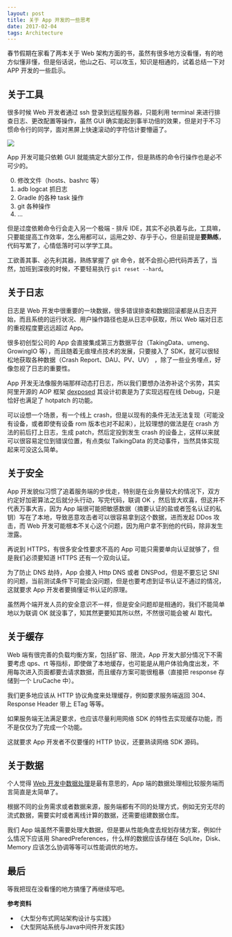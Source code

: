 ```yaml
---
layout: post
title: 关于 App 开发的一些思考
date: 2017-02-04
tags: Architecture
---
```


春节假期在家看了两本关于 Web 架构方面的书，虽然有很多地方没看懂，有的地方似懂非懂，但是俗话说，他山之石、可以攻玉，知识是相通的，试着总结一下对 APP 开发的一些启示。

<!-- more -->

关于工具
---
很多时候 Web 开发者通过 ssh 登录到远程服务器，只能利用 terminal 来进行排查日志、更改配置等操作，虽然 GUI 确实能起到事半功倍的效果，但是对于不习惯命令行的同学，面对黑屏上快速滚动的字符估计要懵逼了。

![](http://upload-images.jianshu.io/upload_images/620698-a31dd8d0552c1c88.png?imageMogr2/auto-orient/strip%7CimageView2/2/w/400)

App 开发可能只依赖 GUI 就能搞定大部分工作，但是熟练的命令行操作也是必不可少的。

0. 修改文件（hosts、bashrc 等）
0. adb logcat 抓日志
0. Gradle 的各种 task 操作
0. git 各种操作
0. ...

但是过度依赖命令行会走入另一个极端 - 排斥 IDE，其实不必执着与此，工具嘛，只要能提高工作效率，怎么用都可以，运用之妙、存乎于心，但是前提是**要熟练**，代码写累了，心情低落时可以学学工具。

工欲善其事、必先利其器，熟练掌握了 git 命令，就不会担心把代码弄丢了，当然，加班到深夜的时候，不要轻易执行 `git reset --hard`。

关于日志
---
日志是 Web 开发中很重要的一块数据，很多错误排查和数据回滚都是从日志开始，而且系统的运行状况、用户操作路径也是从日志中获取，所以 Web 端对日志的重视程度要远远超过 App。

很多初创型公司的 App 会直接集成第三方数据平台（TakingData、umeng、GrowingIO 等），而且随着无痕埋点技术的发展，只要接入了 SDK，就可以很轻松地获取各种数据（Crash Report、DAU、PV、UV） ，除了一些业务埋点，好像忽视了日志的重要性。

App 开发无法像服务端那样动态打日志，所以我们要想办法弥补这个劣势，其实阿里开源的 AOP 框架 [dexposed](https://github.com/alibaba/dexposed) 其设计初衷是为了实现远程在线 Debug，只是恰好也满足了 hotpatch 的功能。

可以设想一个场景，有一个线上 crash，但是以现有的条件无法无法复现（可能没有设备，或者即使有设备 rom 版本也对不起来），比较理想的做法是在 crash 方法的前后打上日志，生成 patch，然后定投到发生 crash 的设备上，这样以来就可以很容易定位到错误位置，有点类似 TalkingData 的灵动事件，当然具体实现起来可没这么简单。

关于安全
---
App 开发貌似习惯了追着服务端的步伐走，特别是在业务量较大的情况下，双方约定好加密算法之后就分头行动，写完代码，联调 OK ，然后皆大欢喜，但这并不代表万事大吉，因为 App 端很可能把敏感数据（摘要认证的盐或者签名认证的私钥）写在了本地，导致恶意攻击者可以很容易拿到这个数据，进而发起 DDos 攻击，而 Web 开发可能根本不关心这个问题，因为用户拿不到他的代码，除非发生泄露。

再说到 HTTPS，有很多安全性要求不高的 App 可能只需要单向认证就够了，但是我们必须要知道 HTTPS 还有一个双向认证。

为了防止 DNS 劫持，App 会接入 Http DNS 或者 DNSPod，但是不要忘记 SNI 的问题，当前测试条件下可能会没问题，但是也要考虑到证书认证不通过的情况，这就要求 App 开发者要搞懂证书认证的原理。

虽然两个端开发人员的安全意识不一样，但是安全问题却是相通的，我们不能简单地以为联调 OK 就没事了，知其然更要知其所以然，不然很可能会被 AI 取代。

关于缓存
---
Web 端有很完善的负载均衡方案，包括扩容、限流，App 开发大部分情况下不需要考虑 qps、rt 等指标，即使做了本地缓存，也可能是从用户体验角度出发，不用每次进入页面都要去请求数据，而且缓存方案可能很粗暴（直接把 response 存储到一个 LruCache 中）。

我们更多地应该从 HTTP 协议角度来处理缓存，例如要求服务端返回 304、Response Header 带上 ETag 等等。

如果服务端无法满足要求，也应该尽量利用网络 SDK 的特性去实现缓存功能，而不是仅仅为了完成一个功能。

这就要求 App 开发者不仅要懂的 HTTP 协议，还要熟读网络 SDK 源码。

关于数据
---
个人觉得 [Web 开发中数据处理](http://www.jianshu.com/p/8f46735b2bdd)是最有意思的，App 端的数据处理相比较服务端而言简直是太简单了。

根据不同的业务需求或者数据来源，服务端都有不同的处理方式，例如无穷无尽的流式数据，需要实时或者离线计算的数据，还需要组建数据仓库。

我们 App 端虽然不需要处理大数据，但是要从性能角度去规划存储方案，例如什么情况下应该用 SharedPreferences，什么样的数据应该存储在 SqlLite，Disk、Memory 应该怎么协调等等可以性能调优的地方。

最后
---
等我把现在没看懂的地方搞懂了再继续写吧。

**参考资料**
* 《大型分布式网站架构设计与实践》
* 《大型网站系统与Java中间件开发实践》
